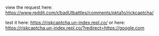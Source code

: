 view the request here: https://www.reddit.com/r/badUIbattles/comments/pkta1o/rickcaptcha/

test it here: https://riskcaptcha.un-index.repl.co/ or here: https://riskcaptcha.un-index.repl.co/?redirect=https://google.com
